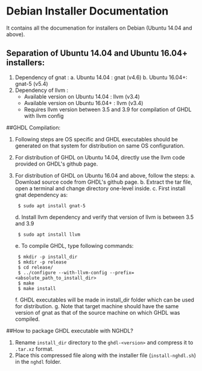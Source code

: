 Debian Installer Documentation 
====


It contains all the documenation for installers on Debian (Ubuntu 14.04 and above).


## Separation of Ubuntu 14.04 and Ubuntu 16.04+ installers:
1. Dependency of gnat : 
	a. Ubuntu 14.04 : gnat (v4.6)
	b. Ubuntu 16.04+: gnat-5 (v5.4)
2. Dependency of llvm :
	- Available version on Ubuntu 14.04 : llvm (v3.4)
	- Available version on Ubuntu 16.04+ : llvm (v3.4)
	- Requires llvm version between 3.5 and 3.9 for compilation of GHDL with llvm config


##GHDL Compilation:
1. Following steps are OS specific and GHDL executables should be generated on that system for distribution on 
same OS configuration.
2. For distribution of GHDL on Ubuntu 14.04, directly use the llvm code provided on GHDL's github page.
3. For distribution of GHDL on Ubuntu 16.04 and above, follow the steps:
	a. Download source code from GHDL's github page.
	b. Extract the tar file, open a terminal and change directory one-level inside.
	c. First install gnat dependency as:
	
		$ sudo apt install gnat-5

	d. Install llvm dependency and verify that version of llvm is between 3.5 and 3.9

		$ sudo apt install llvm

	e. To compile GHDL, type following commands:

		$ mkdir -p install_dir
		$ mkdir -p release
		$ cd release/
		$ ../configure --with-llvm-config --prefix=<absolute_path_to_install_dir>
		$ make
		$ make install

	f. GHDL executables will be made in install_dir folder which can be used for distribution.
	g. Note that target machine should have the same version of gnat as that of the source machine on which 
	   GHDL was compiled.

##How to package GHDL executable with NGHDL?
1. Rename `install_dir` directory to the `ghdl-<version>` and compress it to `.tar.xz` format.
2. Place this compressed file along with the installer file (`install-nghdl.sh`) in the `nghdl` folder.
